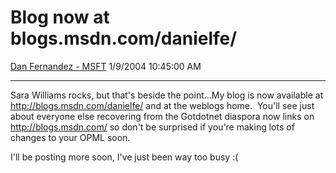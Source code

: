 <div id="page">

# Blog now at blogs.msdn.com/danielfe/

[Dan Fernandez -
MSFT](https://social.msdn.microsoft.com/profile/Dan%20Fernandez%20-%20MSFT)
1/9/2004 10:45:00 AM

-----

<div id="content">

Sara Williams rocks, but that's beside the point...My blog is now
available at <http://blogs.msdn.com/danielfe/> and at the weblogs home. 
You'll see just about everyone else recovering from the Gotdotnet
diaspora now links on <http://blogs.msdn.com/> so don't be surprised if
you're making lots of changes to your OPML soon.

I'll be posting more soon, I've just been way too busy :(

 

</div>

</div>
